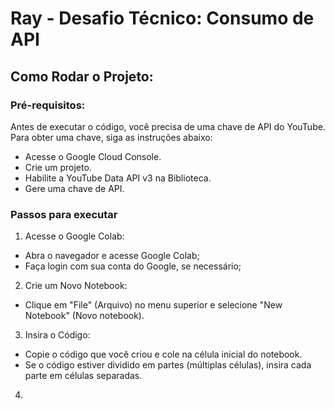 # Ray - Desafio Técnico: Consumo de API

## Como Rodar o Projeto:

### Pré-requisitos:

Antes de executar o código, você precisa de uma chave de API do YouTube. 
Para obter uma chave, siga as instruções abaixo:

- Acesse o Google Cloud Console.
- Crie um projeto.
- Habilite a YouTube Data API v3 na Biblioteca.
- Gere uma chave de API.


### Passos para executar

1. Acesse o Google Colab:

- Abra o navegador e acesse Google Colab;
- Faça login com sua conta do Google, se necessário;

2. Crie um Novo Notebook:

- Clique em "File" (Arquivo) no menu superior e selecione "New Notebook" (Novo notebook).

3. Insira o Código:

- Copie o código que você criou e cole na célula inicial do notebook.
- Se o código estiver dividido em partes (múltiplas células), insira cada parte em células separadas.

4. 

